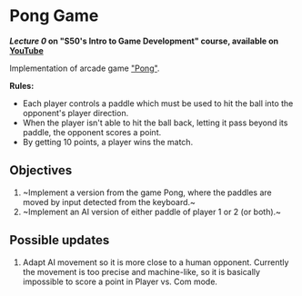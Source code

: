 # Pong Game
***Lecture 0* on "S50's Intro to Game Development" course, available on [YouTube](https://www.youtube.com/playlist?list=PLWKjhJtqVAbluXJKKbCIb4xd7fcRkpzoz)**
    
Implementation of arcade game ["Pong"](https://pt.wikipedia.org/wiki/Pong).

**Rules:**
- Each player controls a paddle which must be used to hit the ball into the opponent's 
player direction.
- When the player isn't able to hit the ball back, letting it pass beyond its paddle, the 
opponent scores a point.
- By getting 10 points, a player wins the match.

## Objectives

1. ~Implement a version from the game Pong, where the paddles are moved by input detected from the keyboard.~
2. ~Implement an AI version of either paddle of player 1 or 2 (or both).~

## Possible updates

1. Adapt AI movement so it is more close to a human opponent. Currently the movement is too precise and machine-like, so it is basically impossible to score a point in Player vs. Com mode.
